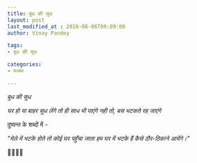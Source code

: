 ```yaml
---
title: बुध की सुध
layout: post
last_modified_at : 2018-06-06T09:09:00
author: Vinay Pandey

tags:
- बुध की सुध

categories:
- मध्यम

---
```


*बुध की सुध*

*घर हो या बाहर*
*सुध लेंगे तो ही साध भी पाएंगे*
*नही तो, बस भटकते रह जाएंगे*

दुष्यन्त के शब्दों में -

_"मेले में भटके होते तो कोई घर पहुँचा जाता_
_हम घर में भटके हैं कैसे ठौर-ठिकाने आयेंगे।"_

🙏🌷🌷🙏

